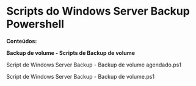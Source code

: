 # Scripts do Windows Server Backup Powershell

**Conteúdos:**

**Backup de volume - Scripts de Backup de volume**

Script de Windows Server Backup - Backup de volume agendado.ps1

Script de Windows Server Backup - Backup de volume.ps1

